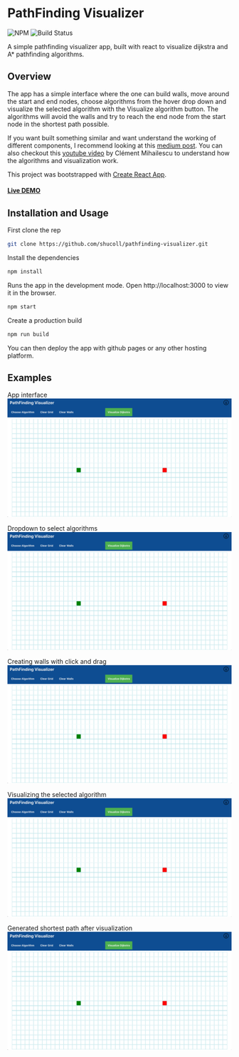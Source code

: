 # PathFinding Visualizer 
 ![NPM](https://img.shields.io/badge/react-17.0.1-blueviolet) ![Build Status](https://travis-ci.org/joemccann/dillinger.svg?branch=master)
 
 A simple pathfinding visualizer app, built with react to visualize dijkstra and A* pathfinding algorithms.
 
## Overview
 The app has a simple interface where the one can build walls, move around the start and end nodes, choose algorithms from the hover drop down and visualize the selected algorithm with the Visualize algorithm button. The algorithms will avoid the walls and try to reach the end node from the start node in the shortest path possible.
 
 If you want built something similar and want understand the working of different components, I recommend looking at this [medium post](https://medium.com/@prudhvi.gnv/path-finding-visualizer-using-react-from-creating-to-building-and-deploying-bd1e2bc64696). You can also checkout this [youtube video](https://www.youtube.com/watch?v=msttfIHHkak) by Clément Mihailescu to understand how the algorithms and visualization work.

 
This project was bootstrapped with [Create React App](https://github.com/facebook/create-react-app).

#### [Live DEMO](http://shucoll.github.io/pathfinding-visualizer)

## Installation and Usage

 First clone the rep
```sh
git clone https://github.com/shucoll/pathfinding-visualizer.git  
```
Install the dependencies
```sh
npm install
```
Runs the app in the development mode.
Open http://localhost:3000 to view it in the browser.
```sh
npm start
```
Create a production build
```sh
npm run build
```
You can then deploy the app with github pages or any other hosting platform.

## Examples

App interface
![App interface](./images/interface.png)

Dropdown to select algorithms
![Dropdown](./images/interface.png)

Creating walls with click and drag
![Walls](./images/interface.png)

Visualizing the selected algorithm
![Visualization](./images/interface.png)

Generated shortest path after visualization
![Shortest Pth](./images/interface.png)


